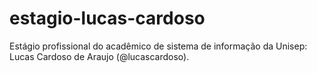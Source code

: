 estagio-lucas-cardoso
=====================

Estágio profissional do acadêmico de sistema de informação da Unisep: Lucas Cardoso de Araujo (@lucascardoso).
